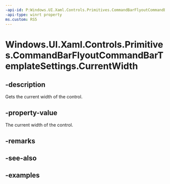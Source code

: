 ```yaml
---
-api-id: P:Windows.UI.Xaml.Controls.Primitives.CommandBarFlyoutCommandBarTemplateSettings.CurrentWidth
-api-type: winrt property
ms.custom: RS5
---
```


<!-- Property syntax.
public double CurrentWidth { get; }
-->

# Windows.UI.Xaml.Controls.Primitives.CommandBarFlyoutCommandBarTemplateSettings.CurrentWidth

## -description

Gets the current width of the control.

## -property-value

The current width of the control.

## -remarks

## -see-also

## -examples

